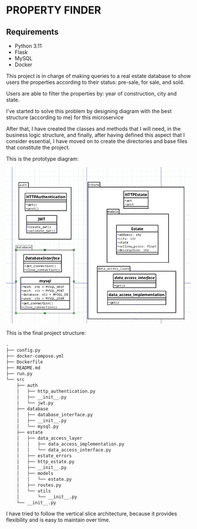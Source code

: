 # PROPERTY FINDER

## Requirements

- Python 3.11
- Flask
- MySQL
- Docker


This project is in charge of making queries to a real estate database to show users the properties according to their status: pre-sale, for sale, and sold.

Users are able to filter the properties by: year of construction, city and state.

I've started to solve this problem by designing diagram with the best structure (according to me) for this microservice


After that, I have created the classes and methods that I will need, in the business logic structure, and finally, after having defined this aspect that I consider essential, I have moved on to create the directories and base files that constitute the project.


This is the prototype diagram:

![](https://github.com/Edmartt/estate-finder/blob/main/assets/prototype.png)

This is the final project structure:

```
.
├── config.py
├── docker-compose.yml
├── Dockerfile
├── README.md
├── run.py
└── src
    ├── auth
    │   ├── http_authentication.py
    │   ├── __init__.py
    │   └── jwt.py
    ├── database
    │   ├── database_interface.py
    │   ├── __init__.py
    │   └── mysql.py
    ├── estate
    │   ├── data_access_layer
    │   │   ├── data_access_implementation.py
    │   │   └── data_access_interface.py
    │   ├── estate_errors
    │   ├── http_estate.py
    │   ├── __init__.py
    │   ├── models
    │   │   └── estate.py
    │   ├── routes.py
    │   └── utils
    │       └── __init__.py
    └── __init__.py
```

I have tried to follow the vertical slice architecture, because it provides flexibility and is easy to maintain over time.
